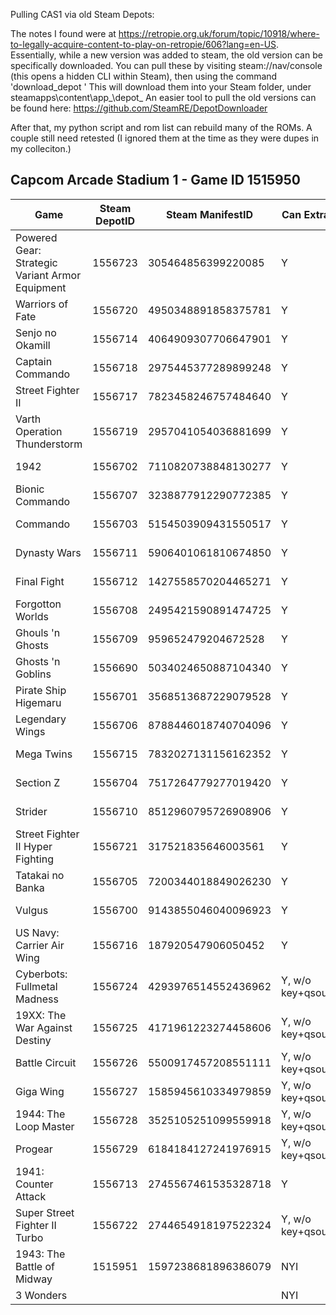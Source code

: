Pulling CAS1 via old Steam Depots:


The notes I found were at https://retropie.org.uk/forum/topic/10918/where-to-legally-acquire-content-to-play-on-retropie/606?lang=en-US. 
Essentially, while a new version was added to steam, the old version can be specifically downloaded.
You can pull these by visiting steam://nav/console (this opens a hidden CLI within Steam), then using the command 'download_depot <GameID> <DepotID> <ManifestID>'
This will download them into your Steam folder, under steamapps\content\app_<GameID>\depot_<DepotID>
An easier tool to pull the old versions can be found here: https://github.com/SteamRE/DepotDownloader

After that, my python script and rom list can rebuild many of the ROMs. A couple still need retested (I ignored them at the time as they were dupes in my colleciton.)

## Capcom Arcade Stadium 1 - Game ID 1515950

| Game                                             | Steam DepotID | Steam ManifestID     | Can Extract       | MAME Version | ENG Filename     | JP Filename      | Extra filename   |
|--------------------------------------------------|---------------|----------------------|-------------------|--------------|------------------|------------------|------------------|
| Powered Gear: Strategic Variant Armor Equipment  | 1556723       | 305464856399220085   | Y                 | Mame 2010    | pgear.zip        |                  |                  |
| Warriors of Fate                                 | 1556720       | 4950348891858375781  | Y                 | Mame 2010    | wofu.zip         | wofj.zip         |                  |
| Senjo no Okamill                                 | 1556714       | 4064909307706647901  | Y                 | Mame 2010    | N/A              | mercsj.zip       |                  |
| Captain Commando                                 | 1556718       | 2975445377289899248  | Y                 | Mame Current | captcomm.zip     | captcommj.zip    |                  |
| Street Fighter II                                | 1556717       | 7823458246757484640  | Y                 | Mame Current | sf2um.zip        | sf2jl.zip        |                  |
| Varth Operation Thunderstorm                     | 1556719       | 2957041054036881699  | Y                 | Mame Current | varth.zip        | varthj.zip       |                  |
| 1942                                             | 1556702       | 7110820738848130277  | Y                 | Mame Current | 1942.zip         | N/A              |                  |
| Bionic Commando                                  | 1556707       | 3238877912290772385  | Y                 | Mame Current | bionicc2.zip     | N/A              |                  |
| Commando                                         | 1556703       | 5154503909431550517  | Y                 | Mame Current | commandou.zip    | commandoj.zip    |                  |
| Dynasty Wars                                     | 1556711       | 5906401061810674850  | Y                 | Mame Current | dynwar.zip       | dynwarj.zip      |                  |
| Final Fight                                      | 1556712       | 1427558570204465271  | Y                 | Mame Current | ffightu.zip      | ffightj.zip      |                  |
| Forgotton Worlds                                 | 1556708       | 2495421590891474725  | Y                 | Mame Current | forgottnuaa.zip  | lostwrld.zip     |                  |
| Ghouls 'n Ghosts                                 | 1556709       | 959652479204672528   | Y                 | Mame Current | ghoulsu.zip      | daimakai.zip     |                  |
| Ghosts 'n Goblins                                | 1556690       | 5034024650887104340  | Y                 | Mame Current | gng.zip          | makaimurg.zip    |                  |
| Pirate Ship Higemaru                             | 1556701       | 3568513687229079528  | Y                 | Mame Current | higemaru.zip     |                  |                  |
| Legendary Wings                                  | 1556706       | 8788446018740704096  | Y                 | Mame Current | lwings.zip       | lwingsja.zip     |                  |
| Mega Twins                                       | 1556715       | 7832027131156162352  | Y                 | Mame Current | mtwins.zip       | chikij.zip       |                  |
| Section Z                                        | 1556704       | 7517264779277019420  | Y                 | Mame Current | sectionza.zip    |                  |                  |
| Strider                                          | 1556710       | 8512960795726908906  | Y                 | Mame Current | striderua.zip    | striderjr2.zip   |                  |
| Street Fighter II Hyper Fighting                 | 1556721       | 317521835646003561   | Y                 | Mame Current | sf2hfu.zip       | sf2hfj.zip       |                  |
| Tatakai no Banka                                 | 1556705       | 7200344018849026230  | Y                 | Mame Current | N/A              | trojanj.zip      |                  |
| Vulgus                                           | 1556700       | 9143855046040096923  | Y                 | Mame Current | vulgus.zip       | vulgusj.zip      |                  |
| US Navy: Carrier Air Wing                        | 1556716       | 187920547906050452   | Y                 | Mame Current | cawingu.zip      | cawingj.zip      |                  |
| Cyberbots: Fullmetal Madness                     | 1556724       | 4293976514552436962  | Y, w/o key+qsound | Mame 2010    | cybotsu.zip      | cybotsj.zip      |                  |
| 19XX: The War Against Destiny                    | 1556725       | 4171961223274458606  | Y, w/o key+qsound | Mame 2010    | 19xxu.zip        | 19xxj.zip        |                  |
| Battle Circuit                                   | 1556726       | 5500917457208551111  | Y, w/o key+qsound | Mame 2010    | batcir.zip       | batcirj.zip      |                  |
| Giga Wing                                        | 1556727       | 1585945610334979859  | Y, w/o key+qsound | Mame 2010    | gigawing.zip     | gigawingj.zip    |                  |
| 1944: The Loop Master                            | 1556728       | 3525105251099559918  | Y, w/o key+qsound | Mame 2010    | 1944.zip         | 1944j.zip        |                  |
| Progear                                          | 1556729       | 6184184127241976915  | Y, w/o key+qsound | Mame 2010    | progear.zip      | progearj.zip     |                  |
| 1941: Counter Attack                             | 1556713       | 2745567461535328718  | Y                 | Mame Current | 1941u.zip        | 1941j.zip        | 1941.zip         |
| Super Street Fighter II Turbo                    | 1556722       | 2744654918197522324  | Y, w/o key+qsound | Mame 2010    | ssf2tu.zip       | ssf2xj.zip       |                  |
| 1943: The Battle of Midway                       | 1515951       | 1597238681896386079  | NYI               |              |                  |                  |                  |
| 3 Wonders                                        |               |                      | NYI               |              |                  |                  |                  |

